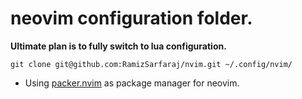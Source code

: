 # neovim configuration folder.

**Ultimate plan is to fully switch to lua configuration.**

```clone
git clone git@github.com:RamizSarfaraj/nvim.git ~/.config/nvim/
```

* Using [packer.nvim](https://github.com/wbthomason/packer.nvim) as package manager for neovim.


